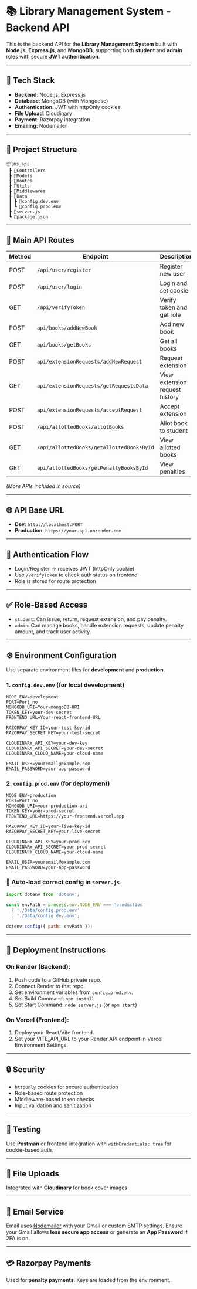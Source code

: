 
# 📚 Library Management System - Backend API

This is the backend API for the **Library Management System** built with **Node.js**, **Express.js**, and **MongoDB**, supporting both **student** and **admin** roles with secure **JWT authentication**.

---

## 🔧 Tech Stack

- **Backend**: Node.js, Express.js
- **Database**: MongoDB (with Mongoose)
- **Authentication**: JWT with httpOnly cookies
- **File Upload**: Cloudinary
- **Payment**: Razorpay integration
- **Emailing**: Nodemailer

---

## 📁 Project Structure

```
📦lms_api
 ┣ 📂Controllers
 ┣ 📂Models
 ┣ 📂Routes
 ┣ 📂Utils
 ┣ 📂Middlewares
 ┣ 📂Data
 ┃ ┣ 📄config.dev.env
 ┃ ┗ 📄config.prod.env
 ┣ 📄server.js
 ┗ 📄package.json
```

---

## 📡 Main API Routes

| Method | Endpoint                             | Description                      | Access      |
|--------|--------------------------------------|----------------------------------|-------------|
| POST   | `/api/user/register`                 | Register new user                | Public      |
| POST   | `/api/user/login`                    | Login and set cookie             | Public      |
| GET    | `/api/verifyToken`                   | Verify token and get role        | Authenticated |
| POST   | `api/books/addNewBook`               | Add new book                     | Admin       |
| GET    | `api/books/getBooks`                 | Get all books                    | public      |
| POST   | `api/extensionRequests/addNewRequest`      | Request extension                | Student     |
| GET    | `api/extensionRequests/getRequestsData`      | View extension request history   | Student     |
| POST   | `api/extensionRequests/acceptRequest`         | Accept extension          | Admin       |
| POST   | `/api/allottedBooks/allotBooks`               | Allot book to student            | Admin       |
| GET    | `/api/allottedBooks/getAllottedBooksById`         | View allotted books              | Student     |
| GET    | `api/allottedBooks/getPenaltyBooksById`               | View penalties                   | Student     |

_(More APIs included in source)_

---

## 🌐 API Base URL

- **Dev**: `http://localhost:PORT`
- **Production**: `https://your-api.onrender.com`

---

## 🔐 Authentication Flow

- Login/Register → receives JWT (httpOnly cookie)
- Use `/verifyToken` to check auth status on frontend
- Role is stored for route protection

---

## ✅ Role-Based Access

- `student`: Can issue, return, request extension, and pay penalty.
- `admin`: Can manage books, handle extension requests, update penalty amount, and track user activity.

---

## ⚙️ Environment Configuration

Use separate environment files for **development** and **production**.

### 1. `config.dev.env` (for local development)

```env
NODE_ENV=development
PORT=Port_no
MONGODB_URI=Your-mongoDB-URI
TOKEN_KEY=your-dev-secret
FRONTEND_URL=Your-react-frontend-URL

RAZORPAY_KEY_ID=your-test-key-id
RAZORPAY_SECRET_KEY=your-test-secret

CLOUDINARY_API_KEY=your-dev-key
CLOUDINARY_API_SECRET=your-dev-secret
CLOUDINARY_CLOUD_NAME=your-cloud-name

EMAIL_USER=youremail@example.com
EMAIL_PASSWORD=your-app-password
```

### 2. `config.prod.env` (for deployment)

```env
NODE_ENV=production
PORT=Port_no
MONGODB_URI=your-production-uri
TOKEN_KEY=your-prod-secret
FRONTEND_URL=https://your-frontend.vercel.app

RAZORPAY_KEY_ID=your-live-key-id
RAZORPAY_SECRET_KEY=your-live-secret

CLOUDINARY_API_KEY=your-prod-key
CLOUDINARY_API_SECRET=your-prod-secret
CLOUDINARY_CLOUD_NAME=your-cloud-name

EMAIL_USER=youremail@example.com
EMAIL_PASSWORD=your-app-password
```

### 🧠 Auto-load correct config in `server.js`

```js
import dotenv from 'dotenv';

const envPath = process.env.NODE_ENV === 'production'
  ? './Data/config.prod.env'
  : './Data/config.dev.env';

dotenv.config({ path: envPath });
```

---

## 🚀 Deployment Instructions

### On Render (Backend):

1. Push code to a GitHub private repo.
2. Connect Render to that repo.
3. Set environment variables from `config.prod.env`.
4. Set Build Command: `npm install`
5. Set Start Command: `node server.js` (or `npm start`)

### On Vercel (Frontend):

1. Deploy your React/Vite frontend.
2. Set your VITE_API_URL to your Render API endpoint in Vercel Environment Settings.

---

## 🔒 Security

- `httpOnly` cookies for secure authentication
- Role-based route protection
- Middleware-based token checks
- Input validation and sanitization

---

## 🧪 Testing

Use **Postman** or frontend integration with `withCredentials: true` for cookie-based auth.

---

## 📸 File Uploads

Integrated with **Cloudinary** for book cover images.

---

## 📧 Email Service

Email uses [Nodemailer](https://nodemailer.com) with your Gmail or custom SMTP settings. Ensure your Gmail allows **less secure app access** or generate an **App Password** if 2FA is on.

---

## 💳 Razorpay Payments

Used for **penalty payments**. Keys are loaded from the environment.
